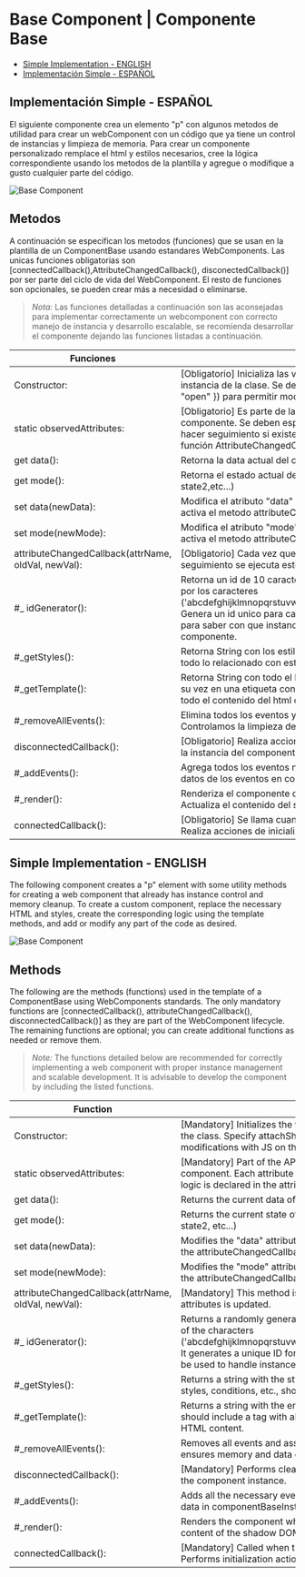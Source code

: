 # Base Component | Componente Base

* [Simple Implementation - ENGLISH](#simple-implementation---english) 
* [Implementación Simple - ESPAÑOL](#implementación-simple---español) 

## Implementación Simple - ESPAÑOL
El siguiente componente crea un elemento "p" con algunos metodos de utilidad para crear un webComponent con un código que ya tiene un control de instancias y limpieza de memoria. Para crear un componente personalizado remplace el html y estilos necesarios, cree la lógica correspondiente usando los metodos de la plantilla y agregue o modifique a gusto cualquier parte del código.


![Base Component](http://drive.google.com/uc?export=view&id=1qOm2xrXlGVMjm5RMqw76Pcfqi5e-ElcL)


## Metodos

A continuación se especifican los metodos (funciones) que se usan en la plantilla de un ComponentBase usando estandares WebComponents. Las unicas funciones obligatorias son [connectedCallback(),AttributeChangedCallback(), disconectedCallback()] por ser parte del ciclo de vida del WebComponent. El resto de funciones son opcionales, se pueden crear más a necesidad o eliminarse. 

>*Nota:* Las funciones detalladas a continuación son las aconsejadas para implementar correctamente un webcomponent con correcto manejo de instancia y desarrollo escalable, se recomienda desarrollar el componente dejando las funciones listadas a continuación.

|Funciones|Descripción|
|----------------|----------------|
|Constructor:|[Obligatorio] Inicializa las variables que guardaran los datos de instancia de la clase. Se debe especificar attachShadow({ mode: "open" }) para permitir modificaciones con JS del component|
|static observedAttributes:|[Obligatorio] Es parte de la API. Es un observador de atributos del componente. Se deben especificar cada uno de los atributos para hacer seguimiento si existe un cambio y su lógica se declara en la función AttributeChangedCallback()|
|get data():|Retorna la data actual del componente en instancia|
|get mode():|Retorna el estado actual del componente. (loading, preview,state1, state2,etc...)|
|set data(newData):|Modifica el atributo "data" del componente. Con esta actualización se activa el metodo attributeChangedCallback()|
|set mode(newMode):|Modifica el atributo "mode" del componente. Con esta actualización se activa el metodo attributeChangedCallback()|
|attributeChangedCallback(attrName, oldVal, newVal):|[Obligatorio] Cada vez que se actualice alguno de los atributos en seguimiento se ejecuta este metodo|
|#_ idGenerator():| Retorna un id de 10 caracteres de longitud compuesto aleatoriamente por los caracteres ('abcdefghijklmnopqrstuvwxyzABCDEFGHIJKLMNOPQRSTUVWXYZ_'). Genera un id unico para cada instancia del componente, esto se usará para saber con que instancias/datos manejar dentro de los metodos del componente.|
|#_getStyles():| Retorna String con los estilos para el componente. Aquí se debe crear todo lo relacionado con estilos dinamicos, condiciones etc.|
|#_getTemplate():| Retorna String con todo el html del componente. Este debe contener a su vez en una etiqueta <style></style> con todos los estilos del componente antes que todo el contenido del html del mismo.|
|#_removeAllEvents():|Elimina todos los eventos y datos asociados a eventos del componente. Controlamos la limpieza de la memoria y datos por instancias|
|disconnectedCallback():|[Obligatorio] Realiza acciones de limpieza y sugiere eliminar/blanquear la instancia del componente.|
|#_addEvents():|Agrega todos los eventos necesarios para el componente y guarda los datos de los eventos en componentBaseInstances.|
|#_render():|Renderiza el componente cuando se modifica alguna propiedad. Actualiza el contenido del shadow DOM y agrega eventos.|
|connectedCallback():|[Obligatorio] Se llama cuando el componente se conecta al DOM. Realiza acciones de inicialización, renderizado y agrega eventos.|


## Simple Implementation - ENGLISH


The following component creates a "p" element with some utility methods for creating a web component that already has instance control and memory cleanup. To create a custom component, replace the necessary HTML and styles, create the corresponding logic using the template methods, and add or modify any part of the code as desired.


![Base Component](http://drive.google.com/uc?export=view&id=1qOm2xrXlGVMjm5RMqw76Pcfqi5e-ElcL)


## Methods


The following are the methods (functions) used in the template of a ComponentBase using WebComponents standards. The only mandatory functions are [connectedCallback(), attributeChangedCallback(), disconnectedCallback()] as they are part of the WebComponent lifecycle. The remaining functions are optional; you can create additional functions as needed or remove them.

>*Note:* The functions detailed below are recommended for correctly implementing a web component with proper instance management and scalable development. It is advisable to develop the component by including the listed functions.


|Function|Description|
|----------------|----------------|
|Constructor:|[Mandatory] Initializes the variables that will store the instance data of the class. Specify attachShadow({ mode: "open" }) to allow modifications with JS on the component.|
|static observedAttributes:|[Mandatory] Part of the API. It is an attribute observer for the component. Each attribute must be specified to track changes, and its logic is declared in the attributeChangedCallback() function.|
|get data():|Returns the current data of the component instance.|
|get mode():|Returns the current state of the component (loading, preview, state1, state2, etc...)|
|set data(newData):|Modifies the "data" attribute of the component. This update triggers the attributeChangedCallback() method.|
|set mode(newMode):|Modifies the "mode" attribute of the component. This update triggers the attributeChangedCallback() method.|
|attributeChangedCallback(attrName, oldVal, newVal):|[Mandatory] This method is executed every time one of the tracked attributes is updated.|
|#_ idGenerator():| Returns a randomly generated ID of 10 characters in length, composed of the characters ('abcdefghijklmnopqrstuvwxyzABCDEFGHIJKLMNOPQRSTUVWXYZ_'). It generates a unique ID for each instance of the component, which will be used to handle instances/data within the component's methods.|
|#_getStyles():| Returns a string with the styles for the component. Here, all dynamic styles, conditions, etc., should be created.|
|#_getTemplate():| Returns a string with the entire HTML structure of the component. It should include a <style></style> tag with all the component's styles before the actual HTML content.|
|#_removeAllEvents():|Removes all events and associated event data from the component. It ensures memory and data cleanup per instance.|
|disconnectedCallback():|[Mandatory] Performs cleanup actions and suggests removing/clearing the component instance.|
|#_addEvents():|Adds all the necessary events for the component and stores the event data in componentBaseInstances.|
|#_render():|Renders the component when a property is modified. Updates the content of the shadow DOM and adds events.|
|connectedCallback():|[Mandatory] Called when the component is connected to the DOM. Performs initialization actions, rendering, and adds events.|